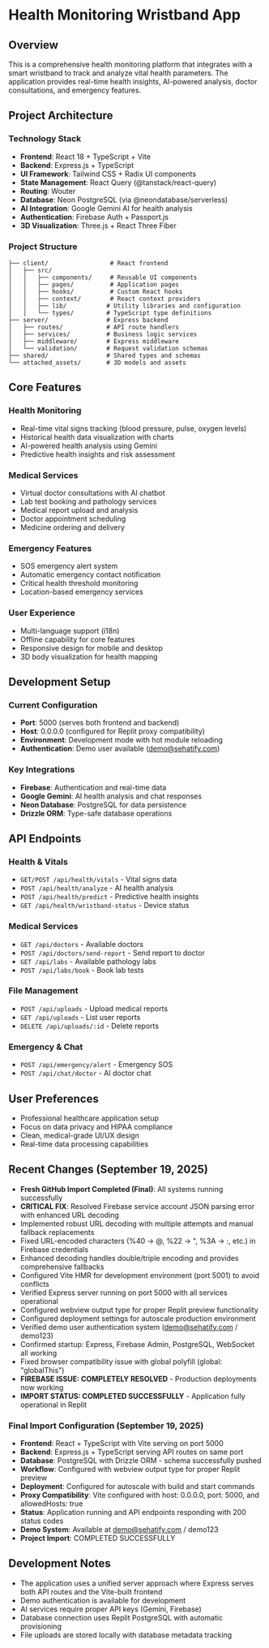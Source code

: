 # Health Monitoring Wristband App

## Overview
This is a comprehensive health monitoring platform that integrates with a smart wristband to track and analyze vital health parameters. The application provides real-time health insights, AI-powered analysis, doctor consultations, and emergency features.

## Project Architecture

### Technology Stack
- **Frontend**: React 18 + TypeScript + Vite
- **Backend**: Express.js + TypeScript
- **UI Framework**: Tailwind CSS + Radix UI components
- **State Management**: React Query (@tanstack/react-query)
- **Routing**: Wouter
- **Database**: Neon PostgreSQL (via @neondatabase/serverless)
- **AI Integration**: Google Gemini AI for health analysis
- **Authentication**: Firebase Auth + Passport.js
- **3D Visualization**: Three.js + React Three Fiber

### Project Structure
```
├── client/                 # React frontend
│   ├── src/
│   │   ├── components/     # Reusable UI components
│   │   ├── pages/          # Application pages
│   │   ├── hooks/          # Custom React hooks
│   │   ├── context/        # React context providers
│   │   ├── lib/           # Utility libraries and configuration
│   │   └── types/         # TypeScript type definitions
├── server/                # Express backend
│   ├── routes/            # API route handlers
│   ├── services/          # Business logic services
│   ├── middleware/        # Express middleware
│   └── validation/        # Request validation schemas
├── shared/                # Shared types and schemas
└── attached_assets/       # 3D models and assets
```

## Core Features

### Health Monitoring
- Real-time vital signs tracking (blood pressure, pulse, oxygen levels)
- Historical health data visualization with charts
- AI-powered health analysis using Gemini
- Predictive health insights and risk assessment

### Medical Services
- Virtual doctor consultations with AI chatbot
- Lab test booking and pathology services
- Medical report upload and analysis
- Doctor appointment scheduling
- Medicine ordering and delivery

### Emergency Features
- SOS emergency alert system
- Automatic emergency contact notification
- Critical health threshold monitoring
- Location-based emergency services

### User Experience
- Multi-language support (i18n)
- Offline capability for core features
- Responsive design for mobile and desktop
- 3D body visualization for health mapping

## Development Setup

### Current Configuration
- **Port**: 5000 (serves both frontend and backend)
- **Host**: 0.0.0.0 (configured for Replit proxy compatibility)
- **Environment**: Development mode with hot module reloading
- **Authentication**: Demo user available (demo@sehatify.com)

### Key Integrations
- **Firebase**: Authentication and real-time data
- **Google Gemini**: AI health analysis and chat responses
- **Neon Database**: PostgreSQL for data persistence
- **Drizzle ORM**: Type-safe database operations

## API Endpoints

### Health & Vitals
- `GET/POST /api/health/vitals` - Vital signs data
- `POST /api/health/analyze` - AI health analysis
- `POST /api/health/predict` - Predictive health insights
- `GET /api/health/wristband-status` - Device status

### Medical Services
- `GET /api/doctors` - Available doctors
- `POST /api/doctors/send-report` - Send report to doctor
- `GET /api/labs` - Available pathology labs
- `POST /api/labs/book` - Book lab tests

### File Management
- `POST /api/uploads` - Upload medical reports
- `GET /api/uploads` - List user reports
- `DELETE /api/uploads/:id` - Delete reports

### Emergency & Chat
- `POST /api/emergency/alert` - Emergency SOS
- `POST /api/chat/doctor` - AI doctor chat

## User Preferences
- Professional healthcare application setup
- Focus on data privacy and HIPAA compliance
- Clean, medical-grade UI/UX design
- Real-time data processing capabilities

## Recent Changes (September 19, 2025)
- **Fresh GitHub Import Completed (Final)**: All systems running successfully
- **CRITICAL FIX**: Resolved Firebase service account JSON parsing error with enhanced URL decoding
- Implemented robust URL decoding with multiple attempts and manual fallback replacements
- Fixed URL-encoded characters (%40 → @, %22 → ", %3A → :, etc.) in Firebase credentials
- Enhanced decoding handles double/triple encoding and provides comprehensive fallbacks
- Configured Vite HMR for development environment (port 5001) to avoid conflicts
- Verified Express server running on port 5000 with all services operational
- Configured webview output type for proper Replit preview functionality
- Configured deployment settings for autoscale production environment
- Verified demo user authentication system (demo@sehatify.com / demo123)
- Confirmed startup: Express, Firebase Admin, PostgreSQL, WebSocket all working
- Fixed browser compatibility issue with global polyfill (global: "globalThis")
- **FIREBASE ISSUE: COMPLETELY RESOLVED** - Production deployments now working
- **IMPORT STATUS: COMPLETED SUCCESSFULLY** - Application fully operational in Replit

### Final Import Configuration (September 19, 2025)
- **Frontend**: React + TypeScript with Vite serving on port 5000
- **Backend**: Express.js + TypeScript serving API routes on same port
- **Database**: PostgreSQL with Drizzle ORM - schema successfully pushed
- **Workflow**: Configured with webview output type for proper Replit preview
- **Deployment**: Configured for autoscale with build and start commands
- **Proxy Compatibility**: Vite configured with host: 0.0.0.0, port: 5000, and allowedHosts: true
- **Status**: Application running and API endpoints responding with 200 status codes
- **Demo System**: Available at demo@sehatify.com / demo123
- **Project Import**: COMPLETED SUCCESSFULLY

## Development Notes
- The application uses a unified server approach where Express serves both API routes and the Vite-built frontend
- Demo authentication is available for development
- AI services require proper API keys (Gemini, Firebase)
- Database connection uses Replit PostgreSQL with automatic provisioning
- File uploads are stored locally with database metadata tracking